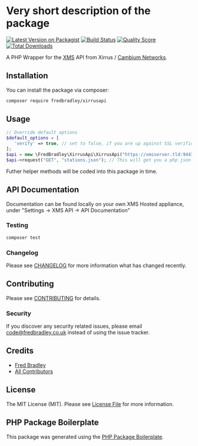# Very short description of the package

[![Latest Version on Packagist](https://img.shields.io/packagist/v/fredbradley/xirrusapi.svg?style=flat-square)](https://packagist.org/packages/fredbradley/xirrusapi)
[![Build Status](https://img.shields.io/travis/fredbradley/xirrusapi/master.svg?style=flat-square)](https://travis-ci.org/fredbradley/xirrusapi)
[![Quality Score](https://img.shields.io/scrutinizer/g/fredbradley/xirrusapi.svg?style=flat-square)](https://scrutinizer-ci.com/g/fredbradley/xirrusapi)
[![Total Downloads](https://img.shields.io/packagist/dt/fredbradley/xirrusapi.svg?style=flat-square)](https://packagist.org/packages/fredbradley/xirrusapi)

A PHP Wrapper for the [XMS](https://www.cambiumnetworks.com/products/software/xms-enterprise/) API from Xirrus / [Cambium Networks](https://www.cambiumnetworks.com/).   

## Installation

You can install the package via composer:

```bash
composer require fredbradley/xirrusapi
```

## Usage

``` php
// Override default options
$default_options = [
   'verify' => true, // set to false, if you are up against SSL verification issues 
];
$api = new \FredBradley\XirrusApi\XirrusApi("https://xmsserver.tld:9443", "exampleusername", "examplepassword", $default_options);
$api->request("GET", "stations.json"); // This will get you a php json object of your api result dataset
```
Futher helper methods will be coded into this package in time.

## API Documentation
Documentation can be found locally on your own XMS Hosted appliance, under "Settings -> XMS API -> API Documentation"

### Testing

``` bash
composer test
```

### Changelog

Please see [CHANGELOG](CHANGELOG.md) for more information what has changed recently.

## Contributing

Please see [CONTRIBUTING](CONTRIBUTING.md) for details.

### Security

If you discover any security related issues, please email code@fredbradley.co.uk instead of using the issue tracker.

## Credits

- [Fred Bradley](https://github.com/fredbradley)
- [All Contributors](../../contributors)

## License

The MIT License (MIT). Please see [License File](LICENSE.md) for more information.

## PHP Package Boilerplate

This package was generated using the [PHP Package Boilerplate](https://laravelpackageboilerplate.com).
